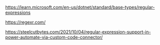 https://learn.microsoft.com/en-us/dotnet/standard/base-types/regular-expressions

https://regexr.com/

https://steelcutbytes.com/2021/10/04/regular-expression-support-in-power-automate-via-custom-code-connector/
